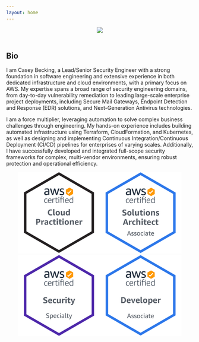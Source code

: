 ```yaml
---
layout: home
---
```


<center><img src="/assets/img/CaseyBeckingHeadshot.png" width="300" /></center>



<br />
<h2>Bio</h2>
<p>I am Casey Becking, a Lead/Senior Security Engineer with a strong foundation in software engineering and extensive experience in both dedicated infrastructure and cloud environments, with a primary focus on AWS. My expertise spans a broad range of security engineering domains, from day-to-day vulnerability remediation to leading large-scale enterprise project deployments, including Secure Mail Gateways, Endpoint Detection and Response (EDR) solutions, and Next-Generation Antivirus technologies.</p>

<p>I am a force multiplier, leveraging automation to solve complex business challenges through engineering. My hands-on experience includes building automated infrastructure using Terraform, CloudFormation, and Kubernetes, as well as designing and implementing Continuous Integration/Continuous Deployment (CI/CD) pipelines for enterprises of varying scales. Additionally, I have successfully developed and integrated full-scope security frameworks for complex, multi-vendor environments, ensuring robust protection and operational efficiency.</p>
 

<center><img style="width:220px" src="/assets/img/AWS-CloudPractitioner-2020.png" /><img style="width:220px" src="/assets/img/AWS-SolArchitect-Associate-2020.png" /><img style="width:220px" src="/assets/img/AWS-Security-Specialty-2020.png" /><img style="width:220px" src="/assets/img/AWS-Developer-Associate-2020.png" /></center>